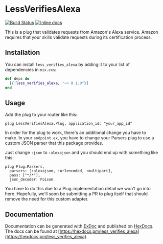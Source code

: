 # LessVerifiesAlexa

[![Build Status](https://travis-ci.org/LessEverything/less_alexa.svg?branch=master)](https://travis-ci.org/LessEverything/less_alexa)
[![Inline docs](https://inch-ci.org/github/LessEverything/less_alexa.svg?branch=master)](https://inch-ci.org/github/LessEverything/less_alexa)

This is a plug that validates requests from Amazon's Alexa service.
Amazon requires that your skills validate requests during its certification process.

## Installation

You can install `less_verifies_alexa` by adding it to your list of dependencies in
`mix.exs`:

```elixir
def deps do
  [{:less_verifies_alexa, "~> 0.1.0"}]
end
```

## Usage

Add the plug to your router like this:
```
plug LessVerifiesAlexa.Plug, application_id: "your_app_id"
```

In order for the plug to work, there's an additional change you have to make.
In your `endpoint.ex`, you have to change your Parsers plug to use a custom
JSON parser that this package provides.

Just change `:json` to `:alexajson` and you should end up with something
like this:

```
plug Plug.Parsers,
  parsers: [:alexajson, :urlencoded, :multipart],
  pass: ["*/*"],
  json_decoder: Poison
```

You have to do this due to a Plug implementation detail we won't go into here.
Hopefully, we'll soon be submitting a PR to plug itself that should remove the
need for this custom adapter.

## Documentation

Documentation can be generated with [ExDoc](https://github.com/elixir-lang/ex_doc)
and published on [HexDocs](https://hexdocs.pm). The docs can be found at
[https://hexdocs.pm/less_verifies_alexa](https://hexdocs.pm/less_verifies_alexa).
